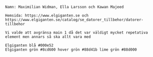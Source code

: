     Namn: Maximilian Widman, Ella Larsson och Kawan Majeed

    Hemsida: https://www.elgiganten.se och https://www.elgiganten.se/catalog/se_datorer_tillbehor/datorer-tillbehor
    
    Vi valde att avgränsa main 1 då det var väldigt mycket repetativa element men annars så ska allt vara med

    Elgiganten blå #000e52
    Elgiganten grön #8cd600 hover grön #88d41b lime grön #88d000
